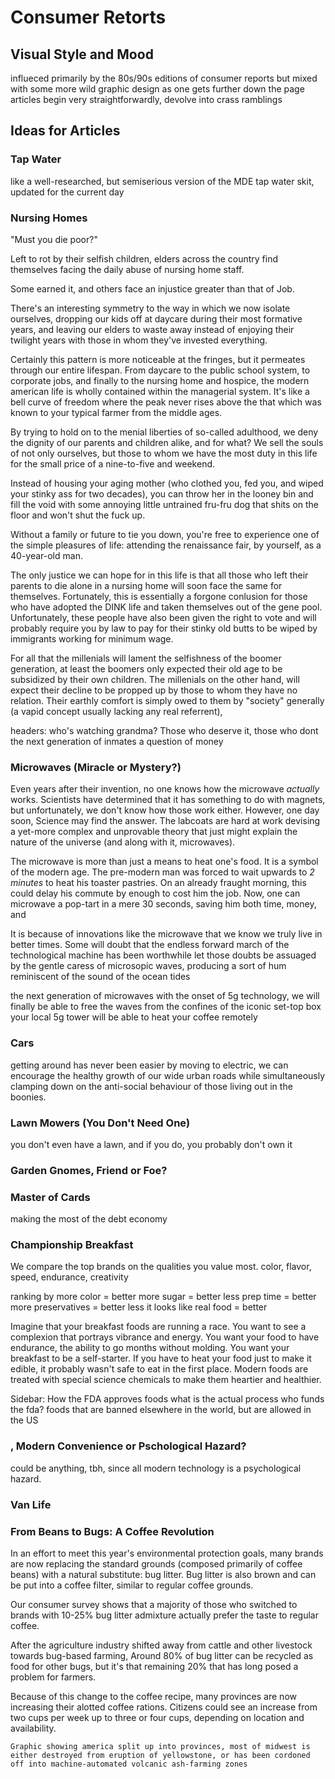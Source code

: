 
# Consumer Retorts

## Visual Style and Mood

influeced primarily by the 80s/90s editions of consumer reports
but mixed with some more wild graphic design as one gets further down the page
articles begin very straightforwardly, devolve into crass ramblings

## Ideas for Articles

### Tap Water

like a well-researched, but semiserious version of the MDE tap water skit, updated for the current day

### Nursing Homes

"Must you die poor?"

Left to rot by their selfish children, elders across the country find themselves facing the daily abuse of nursing home staff.

Some earned it, and others face an injustice greater than that of Job.

There's an interesting symmetry to the way in which we now isolate ourselves, dropping our kids off at daycare during their most formative years, and leaving our elders to waste away instead of enjoying their twilight years with those in whom they've invested everything.

Certainly this pattern is more noticeable at the fringes, but it permeates through our entire lifespan. From daycare to the public school system, to corporate jobs, and finally to the nursing home and hospice, the modern american life is wholly contained within the managerial system.
It's like a bell curve of freedom where the peak never rises above the that which was known to your typical farmer from the middle ages.

By trying to hold on to the menial liberties of so-called adulthood, we deny the dignity of our parents and children alike, and for what?
We sell the souls of not only ourselves, but those to whom we have the most duty in this life for the small price of a nine-to-five and weekend. 

Instead of housing your aging mother (who clothed you, fed you, and wiped your stinky ass for two decades), you can throw her in the looney bin and fill the void with some annoying little untrained fru-fru dog that shits on the floor and won't shut the fuck up.

Without a family or future to tie you down, you're free to experience one of the simple pleasures of life: attending the renaissance fair, by yourself, as a 40-year-old man.

The only justice we can hope for in this life is that all those who left their parents to die alone in a nursing home will soon face the same for themselves.
Fortunately, this is essentially a forgone conlusion for those who have adopted the DINK life and taken themselves out of the gene pool.
Unfortunately, these people have also been given the right to vote and will probably require you by law to pay for their stinky old butts to be wiped by immigrants working for minimum wage.

For all that the millenials will lament the selfishness of the boomer generation, at least the boomers only expected their old age to be subsidized by their own children.
The millenials on the other hand, will expect their decline to be propped up by those to whom they have no relation. 
Their earthly comfort is simply owed to them by "society" generally (a vapid concept usually lacking any real referrent), 

headers:
    who's watching grandma?
    Those who deserve it, those who dont
    the next generation of inmates
    a question of money


### Microwaves (Miracle or Mystery?)

Even years after their invention, no one knows how the microwave *actually* works. 
Scientists have determined that it has something to do with magnets, but unfortunately, we don't know how those work either.
However, one day soon, Science may find the answer. The labcoats are hard at work devising a yet-more complex and unprovable theory that just might explain the nature of the universe (and along with it, microwaves).

The microwave is more than just a means to heat one's food. It is a symbol of the modern age. 
The pre-modern man was forced to wait upwards to _2 minutes_ to heat his toaster pastries. 
On an already fraught morning, this could delay his commute by enough to cost him the job.
Now, one can microwave a pop-tart in a mere 30 seconds, saving him both time, money, and 

It is because of innovations like the microwave that we know we truly live in better times.
Some will doubt that the endless forward march of the technological machine has been worthwhile
let those doubts be assuaged by the gentle caress of microsopic waves, producing a sort of hum reminiscent of the sound of the ocean tides

the next generation of microwaves
with the onset of 5g technology, we will finally be able to free the waves from the confines of the iconic set-top box
your local 5g tower will be able to heat your coffee remotely 


### Cars

getting around has never been easier
by moving to electric, we can encourage the healthy growth of our wide urban roads while simultaneously clamping down on the anti-social behaviour of those living out in the boonies.

### Lawn Mowers (You Don't Need One)

you don't even have a lawn, and if you do, you probably don't own it

### Garden Gnomes, Friend or Foe?

### Master of Cards

making the most of the debt economy

### Championship Breakfast

We compare the top brands on the qualities you value most. 
    color, flavor, speed, endurance, creativity

ranking by more color = better
more sugar = better
less prep time = better
more preservatives = better
less it looks like real food = better

Imagine that your breakfast foods are running a race. 
    You want to see a complexion that portrays vibrance and energy.
    You want your food to have endurance, the ability to go months without molding.
    You want your breakfast to be a self-starter. If you have to heat your food just to make it edible, it probably wasn't safe to eat in the first place.
    Modern foods are treated with special science chemicals to make them heartier and healthier.

Sidebar: How the FDA approves foods
    what is the actual process
    who funds the fda?
    foods that are banned elsewhere in the world, but are allowed in the US
    
### <mundane houshold appliance>, Modern Convenience or Pschological Hazard?

could be anything, tbh, since all modern technology is a psychological hazard. 

### Van Life

### From Beans to Bugs: A Coffee Revolution

In an effort to meet this year's environmental protection goals, many brands are now replacing the standard grounds (composed primarily of coffee beans) with a natural substitute: bug litter.
Bug litter is also brown and can be put into a coffee filter, similar to regular coffee grounds.

Our consumer survey shows that a majority of those who switched to brands with 10-25% bug litter admixture actually prefer the taste to regular coffee.

After the agriculture industry shifted away from cattle and other livestock towards bug-based farming, 
Around 80% of bug litter can be recycled as food for other bugs, but it's that remaining 20% that has long posed a problem for farmers.

Because of this change to the coffee recipe, many provinces are now increasing their alotted coffee rations. 
Citizens could see an increase from two cups per week up to three or four cups, depending on location and availability.

`Graphic showing america split up into provinces, most of midwest is either destroyed from eruption of yellowstone, or has been cordoned off into machine-automated volcanic ash-farming zones`





